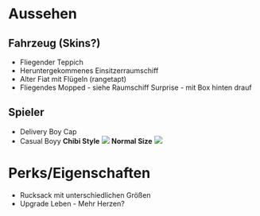 # Aussehen
## Fahrzeug (Skins?)
* Fliegender Teppich
* Heruntergekommenes Einsitzerraumschiff
* Alter Fiat mit Flügeln (rangetapt)
* Fliegendes Mopped - siehe Raumschiff Surprise - mit Box hinten drauf
## Spieler
* Delivery Boy Cap
* Casual Boyy
**Chibi Style**
![](https://cdn.shopify.com/s/files/1/0822/1983/articles/ciel-phantomhive-pixel-art-pixel-art-ciel-phantomhive-black-butler-pixel-8bit.png?v=1505183951)
**Normal Size**
![](https://banner2.cleanpng.com/20180515/koe/kisspng-pixel-art-drawing-art-game-character-animation-5afb354aab4b43.0757591115264126187016.jpg)
# Perks/Eigenschaften
* Rucksack mit unterschiedlichen Größen
* Upgrade Leben - Mehr Herzen?